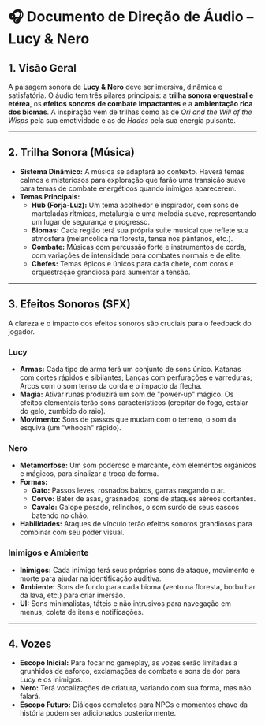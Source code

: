 # 🎧 Documento de Direção de Áudio – Lucy & Nero

## 1. Visão Geral

A paisagem sonora de **Lucy & Nero** deve ser imersiva, dinâmica e satisfatória. O áudio tem três pilares principais: a **trilha sonora orquestral e etérea**, os **efeitos sonoros de combate impactantes** e a **ambientação rica dos biomas**. A inspiração vem de trilhas como as de *Ori and the Will of the Wisps* pela sua emotividade e as de *Hades* pela sua energia pulsante.

---

## 2. Trilha Sonora (Música)

- **Sistema Dinâmico:** A música se adaptará ao contexto. Haverá temas calmos e misteriosos para exploração que farão uma transição suave para temas de combate energéticos quando inimigos aparecerem.
- **Temas Principais:**
    - **Hub (Forja-Luz):** Um tema acolhedor e inspirador, com sons de marteladas rítmicas, metalurgia e uma melodia suave, representando um lugar de segurança e progresso.
    - **Biomas:** Cada região terá sua própria suíte musical que reflete sua atmosfera (melancólica na floresta, tensa nos pântanos, etc.).
    - **Combate:** Músicas com percussão forte e instrumentos de corda, com variações de intensidade para combates normais e de elite.
    - **Chefes:** Temas épicos e únicos para cada chefe, com coros e orquestração grandiosa para aumentar a tensão.

---

## 3. Efeitos Sonoros (SFX)

A clareza e o impacto dos efeitos sonoros são cruciais para o feedback do jogador.

### Lucy
- **Armas:** Cada tipo de arma terá um conjunto de sons único. Katanas com cortes rápidos e sibilantes; Lanças com perfurações e varreduras; Arcos com o som tenso da corda e o impacto da flecha.
- **Magia:** Ativar runas produzirá um som de "power-up" mágico. Os efeitos elementais terão sons característicos (crepitar do fogo, estalar do gelo, zumbido do raio).
- **Movimento:** Sons de passos que mudam com o terreno, o som da esquiva (um "whoosh" rápido).

### Nero
- **Metamorfose:** Um som poderoso e marcante, com elementos orgânicos e mágicos, para sinalizar a troca de forma.
- **Formas:**
    - **Gato:** Passos leves, rosnados baixos, garras rasgando o ar.
    - **Corvo:** Bater de asas, grasnados, sons de ataques aéreos cortantes.
    - **Cavalo:** Galope pesado, relinchos, o som surdo de seus cascos batendo no chão.
- **Habilidades:** Ataques de vínculo terão efeitos sonoros grandiosos para combinar com seu poder visual.

### Inimigos e Ambiente
- **Inimigos:** Cada inimigo terá seus próprios sons de ataque, movimento e morte para ajudar na identificação auditiva.
- **Ambiente:** Sons de fundo para cada bioma (vento na floresta, borbulhar da lava, etc.) para criar imersão.
- **UI:** Sons minimalistas, táteis e não intrusivos para navegação em menus, coleta de itens e notificações.

---

## 4. Vozes

- **Escopo Inicial:** Para focar no gameplay, as vozes serão limitadas a grunhidos de esforço, exclamações de combate e sons de dor para Lucy e os inimigos.
- **Nero:** Terá vocalizações de criatura, variando com sua forma, mas não falará.
- **Escopo Futuro:** Diálogos completos para NPCs e momentos chave da história podem ser adicionados posteriormente.